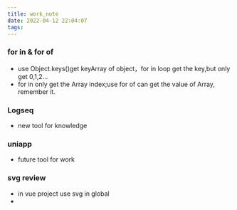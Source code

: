 ```yaml
---
title: work_note
date: 2022-04-12 22:04:07
tags:
---
```

### for  in & for   of
- use Object.keys()get keyArray of object，for in loop get the key,but only get 0,1,2...
- for in only get the Array index;use for of can get the value of Array, remember it.
### Logseq
- new tool for knowledge 

### uniapp
- future tool for work

### svg review
- in vue project use svg in global
- 
